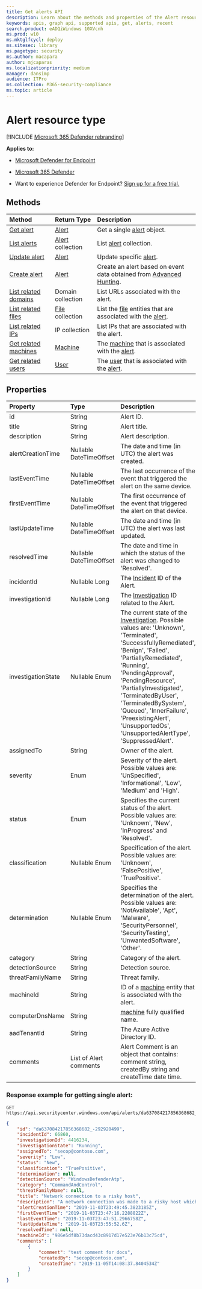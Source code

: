 ```yaml
---
title: Get alerts API
description: Learn about the methods and properties of the Alert resource type in Microsoft Defender Advanced Threat Protection.
keywords: apis, graph api, supported apis, get, alerts, recent
search.product: eADQiWindows 10XVcnh
ms.prod: w10
ms.mktglfcycl: deploy
ms.sitesec: library
ms.pagetype: security
ms.author: macapara
author: mjcaparas
ms.localizationpriority: medium
manager: dansimp
audience: ITPro
ms.collection: M365-security-compliance
ms.topic: article
---
```


# Alert resource type

[!INCLUDE [Microsoft 365 Defender rebranding](../../includes/microsoft-defender.md)]

**Applies to:**
- [Microsoft Defender for Endpoint](https://go.microsoft.com/fwlink/p/?linkid=2146631)
- [Microsoft 365 Defender](https://go.microsoft.com/fwlink/?linkid=2118804)

- Want to experience Defender for Endpoint? [Sign up for a free trial.](https://www.microsoft.com/microsoft-365/windows/microsoft-defender-atp?ocid=docs-wdatp-exposedapis-abovefoldlink)

## Methods

Method |Return Type |Description
:---|:---|:---
[Get alert](get-alert-info-by-id.md) | [Alert](alerts.md) | Get a single [alert](alerts.md) object.
[List alerts](get-alerts.md) | [Alert](alerts.md) collection | List [alert](alerts.md) collection.
[Update alert](get-alerts.md) | [Alert](update-alert.md) | Update specific [alert](alerts.md).
[Create alert](create-alert-by-reference.md)|[Alert](alerts.md)|Create an alert based on event data obtained from [Advanced Hunting](run-advanced-query-api.md).
[List related domains](get-alert-related-domain-info.md)|Domain collection| List URLs associated with the alert.
[List related files](get-alert-related-files-info.md) | [File](files.md) collection |  List the [file](files.md) entities that are associated with the [alert](alerts.md).
[List related IPs](get-alert-related-ip-info.md) | IP collection | List IPs that are associated with the alert.
[Get related machines](get-alert-related-machine-info.md) | [Machine](machine.md) | The [machine](machine.md) that is associated with the [alert](alerts.md).
[Get related users](get-alert-related-user-info.md) | [User](user.md) | The [user](user.md) that is associated with the [alert](alerts.md).


## Properties

Property |    Type    |    Description
:---|:---|:---
id | String | Alert ID.
title | String | Alert title.
description | String | Alert description.
alertCreationTime | Nullable DateTimeOffset | The date and time (in UTC) the alert was created.
lastEventTime | Nullable DateTimeOffset | The last occurrence of the event that triggered the alert on the same device.
firstEventTime | Nullable DateTimeOffset | The first occurrence of the event that triggered the alert on that device.
lastUpdateTime | Nullable DateTimeOffset | The date and time (in UTC) the alert was last updated.
resolvedTime | Nullable DateTimeOffset | The date and time in which the status of the alert was changed to 'Resolved'.
incidentId | Nullable Long | The [Incident](view-incidents-queue.md) ID of the Alert.
investigationId | Nullable Long | The [Investigation](automated-investigations.md) ID related to the Alert.
investigationState | Nullable Enum | The current state of the [Investigation](automated-investigations.md). Possible values are: 'Unknown', 'Terminated', 'SuccessfullyRemediated', 'Benign', 'Failed', 'PartiallyRemediated', 'Running', 'PendingApproval', 'PendingResource', 'PartiallyInvestigated', 'TerminatedByUser', 'TerminatedBySystem', 'Queued', 'InnerFailure', 'PreexistingAlert', 'UnsupportedOs', 'UnsupportedAlertType', 'SuppressedAlert'.
assignedTo | String | Owner of the alert.
severity | Enum | Severity of the alert. Possible values are: 'UnSpecified', 'Informational', 'Low', 'Medium' and 'High'.
status | Enum | Specifies the current status of the alert. Possible values are: 'Unknown', 'New', 'InProgress' and 'Resolved'.
classification | Nullable Enum | Specification of the alert. Possible values are: 'Unknown', 'FalsePositive', 'TruePositive'.
determination | Nullable Enum | Specifies the determination of the alert. Possible values are: 'NotAvailable', 'Apt', 'Malware', 'SecurityPersonnel', 'SecurityTesting', 'UnwantedSoftware', 'Other'.
category| String | Category of the alert.
detectionSource | String | Detection source.
threatFamilyName | String | Threat family.
machineId | String | ID of a [machine](machine.md) entity that is associated with the alert.
computerDnsName | String | [machine](machine.md) fully qualified name.
aadTenantId | String | The Azure Active Directory ID.
comments | List of Alert comments | Alert Comment is an object that contains: comment string, createdBy string and createTime date time.

### Response example for getting single alert:

```
GET https://api.securitycenter.windows.com/api/alerts/da637084217856368682_-292920499
```

```json
{
    "id": "da637084217856368682_-292920499",
    "incidentId": 66860,
    "investigationId": 4416234,
    "investigationState": "Running",
    "assignedTo": "secop@contoso.com",
    "severity": "Low",
    "status": "New",
    "classification": "TruePositive",
    "determination": null,
    "detectionSource": "WindowsDefenderAtp",
    "category": "CommandAndControl",
    "threatFamilyName": null,
    "title": "Network connection to a risky host",
    "description": "A network connection was made to a risky host which has exhibited malicious activity.",
    "alertCreationTime": "2019-11-03T23:49:45.3823185Z",
    "firstEventTime": "2019-11-03T23:47:16.2288822Z",
    "lastEventTime": "2019-11-03T23:47:51.2966758Z",
    "lastUpdateTime": "2019-11-03T23:55:52.6Z",
    "resolvedTime": null,
    "machineId": "986e5df8b73dacd43c8917d17e523e76b13c75cd",
    "comments": [
        {
            "comment": "test comment for docs",
            "createdBy": "secop@contoso.com",
            "createdTime": "2019-11-05T14:08:37.8404534Z"
        }
    ]
}
```
